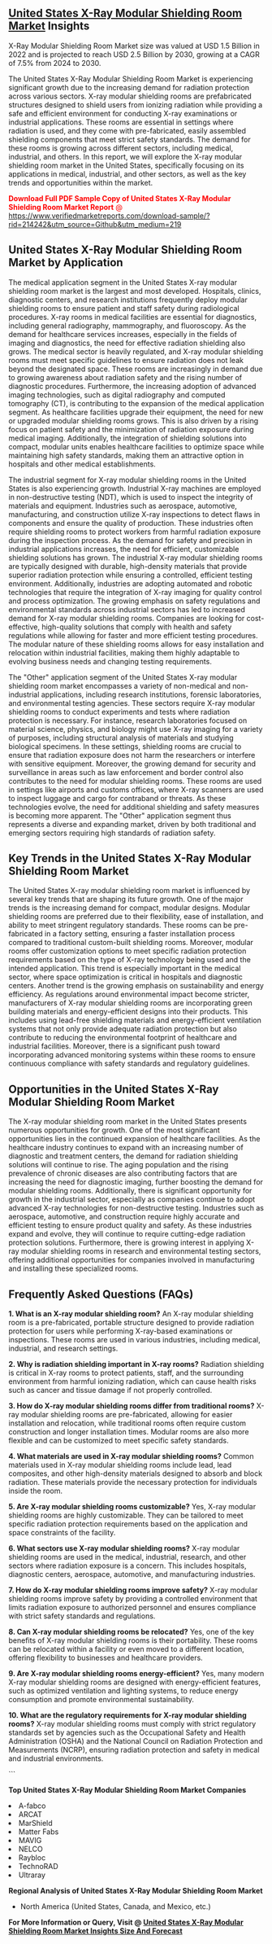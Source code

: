 <h2><a href="https://www.verifiedmarketreports.com/download-sample/?rid=214242&amp;utm_source=Github&amp;utm_medium=219" target="_blank">United States X-Ray Modular Shielding Room Market</a> Insights</h2><p>X-Ray Modular Shielding Room Market size was valued at USD 1.5 Billion in 2022 and is projected to reach USD 2.5 Billion by 2030, growing at a CAGR of 7.5% from 2024 to 2030.</p><p> <p>The United States X-Ray Modular Shielding Room Market is experiencing significant growth due to the increasing demand for radiation protection across various sectors. X-ray modular shielding rooms are prefabricated structures designed to shield users from ionizing radiation while providing a safe and efficient environment for conducting X-ray examinations or industrial applications. These rooms are essential in settings where radiation is used, and they come with pre-fabricated, easily assembled shielding components that meet strict safety standards. The demand for these rooms is growing across different sectors, including medical, industrial, and others. In this report, we will explore the X-ray modular shielding room market in the United States, specifically focusing on its applications in medical, industrial, and other sectors, as well as the key trends and opportunities within the market. <p><span class=""><span style="color: #ff0000;"><strong>Download Full PDF Sample Copy of United States X-Ray Modular Shielding Room Market Report</strong> @ </span><a href="https://www.verifiedmarketreports.com/download-sample/?rid=214242&amp;utm_source=Github&amp;utm_medium=219" target="_blank">https://www.verifiedmarketreports.com/download-sample/?rid=214242&amp;utm_source=Github&amp;utm_medium=219</a></span></p></p> <h2>United States X-Ray Modular Shielding Room Market by Application</h2> <p>The medical application segment in the United States X-ray modular shielding room market is the largest and most developed. Hospitals, clinics, diagnostic centers, and research institutions frequently deploy modular shielding rooms to ensure patient and staff safety during radiological procedures. X-ray rooms in medical facilities are essential for diagnostics, including general radiography, mammography, and fluoroscopy. As the demand for healthcare services increases, especially in the fields of imaging and diagnostics, the need for effective radiation shielding also grows. The medical sector is heavily regulated, and X-ray modular shielding rooms must meet specific guidelines to ensure radiation does not leak beyond the designated space. These rooms are increasingly in demand due to growing awareness about radiation safety and the rising number of diagnostic procedures. Furthermore, the increasing adoption of advanced imaging technologies, such as digital radiography and computed tomography (CT), is contributing to the expansion of the medical application segment. As healthcare facilities upgrade their equipment, the need for new or upgraded modular shielding rooms grows. This is also driven by a rising focus on patient safety and the minimization of radiation exposure during medical imaging. Additionally, the integration of shielding solutions into compact, modular units enables healthcare facilities to optimize space while maintaining high safety standards, making them an attractive option in hospitals and other medical establishments. </p> <p>The industrial segment for X-ray modular shielding rooms in the United States is also experiencing growth. Industrial X-ray machines are employed in non-destructive testing (NDT), which is used to inspect the integrity of materials and equipment. Industries such as aerospace, automotive, manufacturing, and construction utilize X-ray inspections to detect flaws in components and ensure the quality of production. These industries often require shielding rooms to protect workers from harmful radiation exposure during the inspection process. As the demand for safety and precision in industrial applications increases, the need for efficient, customizable shielding solutions has grown. The industrial X-ray modular shielding rooms are typically designed with durable, high-density materials that provide superior radiation protection while ensuring a controlled, efficient testing environment. Additionally, industries are adopting automated and robotic technologies that require the integration of X-ray imaging for quality control and process optimization. The growing emphasis on safety regulations and environmental standards across industrial sectors has led to increased demand for X-ray modular shielding rooms. Companies are looking for cost-effective, high-quality solutions that comply with health and safety regulations while allowing for faster and more efficient testing procedures. The modular nature of these shielding rooms allows for easy installation and relocation within industrial facilities, making them highly adaptable to evolving business needs and changing testing requirements. </p> <p>The "Other" application segment of the United States X-ray modular shielding room market encompasses a variety of non-medical and non-industrial applications, including research institutions, forensic laboratories, and environmental testing agencies. These sectors require X-ray modular shielding rooms to conduct experiments and tests where radiation protection is necessary. For instance, research laboratories focused on material science, physics, and biology might use X-ray imaging for a variety of purposes, including structural analysis of materials and studying biological specimens. In these settings, shielding rooms are crucial to ensure that radiation exposure does not harm the researchers or interfere with sensitive equipment. Moreover, the growing demand for security and surveillance in areas such as law enforcement and border control also contributes to the need for modular shielding rooms. These rooms are used in settings like airports and customs offices, where X-ray scanners are used to inspect luggage and cargo for contraband or threats. As these technologies evolve, the need for additional shielding and safety measures is becoming more apparent. The "Other" application segment thus represents a diverse and expanding market, driven by both traditional and emerging sectors requiring high standards of radiation safety. </p> <h2>Key Trends in the United States X-Ray Modular Shielding Room Market</h2> <p>The United States X-ray modular shielding room market is influenced by several key trends that are shaping its future growth. One of the major trends is the increasing demand for compact, modular designs. Modular shielding rooms are preferred due to their flexibility, ease of installation, and ability to meet stringent regulatory standards. These rooms can be pre-fabricated in a factory setting, ensuring a faster installation process compared to traditional custom-built shielding rooms. Moreover, modular rooms offer customization options to meet specific radiation protection requirements based on the type of X-ray technology being used and the intended application. This trend is especially important in the medical sector, where space optimization is critical in hospitals and diagnostic centers. Another trend is the growing emphasis on sustainability and energy efficiency. As regulations around environmental impact become stricter, manufacturers of X-ray modular shielding rooms are incorporating green building materials and energy-efficient designs into their products. This includes using lead-free shielding materials and energy-efficient ventilation systems that not only provide adequate radiation protection but also contribute to reducing the environmental footprint of healthcare and industrial facilities. Moreover, there is a significant push toward incorporating advanced monitoring systems within these rooms to ensure continuous compliance with safety standards and regulatory guidelines. </p> <h2>Opportunities in the United States X-Ray Modular Shielding Room Market</h2> <p>The X-ray modular shielding room market in the United States presents numerous opportunities for growth. One of the most significant opportunities lies in the continued expansion of healthcare facilities. As the healthcare industry continues to expand with an increasing number of diagnostic and treatment centers, the demand for radiation shielding solutions will continue to rise. The aging population and the rising prevalence of chronic diseases are also contributing factors that are increasing the need for diagnostic imaging, further boosting the demand for modular shielding rooms. Additionally, there is significant opportunity for growth in the industrial sector, especially as companies continue to adopt advanced X-ray technologies for non-destructive testing. Industries such as aerospace, automotive, and construction require highly accurate and efficient testing to ensure product quality and safety. As these industries expand and evolve, they will continue to require cutting-edge radiation protection solutions. Furthermore, there is growing interest in applying X-ray modular shielding rooms in research and environmental testing sectors, offering additional opportunities for companies involved in manufacturing and installing these specialized rooms. </p> <h2>Frequently Asked Questions (FAQs)</h2> <p><strong>1. What is an X-ray modular shielding room?</strong> An X-ray modular shielding room is a pre-fabricated, portable structure designed to provide radiation protection for users while performing X-ray-based examinations or inspections. These rooms are used in various industries, including medical, industrial, and research settings.</p> <p><strong>2. Why is radiation shielding important in X-ray rooms?</strong> Radiation shielding is critical in X-ray rooms to protect patients, staff, and the surrounding environment from harmful ionizing radiation, which can cause health risks such as cancer and tissue damage if not properly controlled.</p> <p><strong>3. How do X-ray modular shielding rooms differ from traditional rooms?</strong> X-ray modular shielding rooms are pre-fabricated, allowing for easier installation and relocation, while traditional rooms often require custom construction and longer installation times. Modular rooms are also more flexible and can be customized to meet specific safety standards.</p> <p><strong>4. What materials are used in X-ray modular shielding rooms?</strong> Common materials used in X-ray modular shielding rooms include lead, lead composites, and other high-density materials designed to absorb and block radiation. These materials provide the necessary protection for individuals inside the room.</p> <p><strong>5. Are X-ray modular shielding rooms customizable?</strong> Yes, X-ray modular shielding rooms are highly customizable. They can be tailored to meet specific radiation protection requirements based on the application and space constraints of the facility.</p> <p><strong>6. What sectors use X-ray modular shielding rooms?</strong> X-ray modular shielding rooms are used in the medical, industrial, research, and other sectors where radiation exposure is a concern. This includes hospitals, diagnostic centers, aerospace, automotive, and manufacturing industries.</p> <p><strong>7. How do X-ray modular shielding rooms improve safety?</strong> X-ray modular shielding rooms improve safety by providing a controlled environment that limits radiation exposure to authorized personnel and ensures compliance with strict safety standards and regulations.</p> <p><strong>8. Can X-ray modular shielding rooms be relocated?</strong> Yes, one of the key benefits of X-ray modular shielding rooms is their portability. These rooms can be relocated within a facility or even moved to a different location, offering flexibility to businesses and healthcare providers.</p> <p><strong>9. Are X-ray modular shielding rooms energy-efficient?</strong> Yes, many modern X-ray modular shielding rooms are designed with energy-efficient features, such as optimized ventilation and lighting systems, to reduce energy consumption and promote environmental sustainability.</p> <p><strong>10. What are the regulatory requirements for X-ray modular shielding rooms?</strong> X-ray modular shielding rooms must comply with strict regulatory standards set by agencies such as the Occupational Safety and Health Administration (OSHA) and the National Council on Radiation Protection and Measurements (NCRP), ensuring radiation protection and safety in medical and industrial environments.</p> ```</p><p><strong>Top United States X-Ray Modular Shielding Room Market Companies</strong></p><div data-test-id=""><p><li>A-fabco</li><li> ARCAT</li><li> MarShield</li><li> Matter Fabs</li><li> MAVIG</li><li> NELCO</li><li> Raybloc</li><li> TechnoRAD</li><li> Ultraray</li></p><div><strong>Regional Analysis of&nbsp;United States X-Ray Modular Shielding Room Market</strong></div><ul><li dir="ltr"><p dir="ltr">North America&nbsp;(United States, Canada, and Mexico, etc.)</p></li></ul><p><strong>For More Information or Query, Visit @&nbsp;</strong><strong><a href="https://www.verifiedmarketreports.com/product/x-ray-modular-shielding-room-market/?utm_source=Github&amp;utm_medium=219" target="_blank">United States X-Ray Modular Shielding Room Market Insights Size And Forecast</a></strong></p></div>
